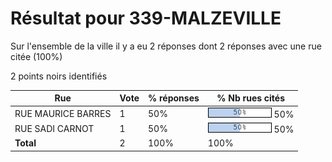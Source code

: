 # Résultat pour 339-MALZEVILLE

Sur l'ensemble de la ville il y a eu 2 réponses dont 2 réponses avec une rue citée (100%)

2 points noirs identifiés

| Rue | Vote | % réponses | % Nb rues cités|
|-----|------|------------|----------------|
| RUE MAURICE BARRES | 1 | 50% | <img src="../../img/bar_50.gif" />&nbsp;50%|
| RUE SADI CARNOT | 1 | 50% | <img src="../../img/bar_50.gif" />&nbsp;50%|
| **Total** | 2 | 100% | 100%|
